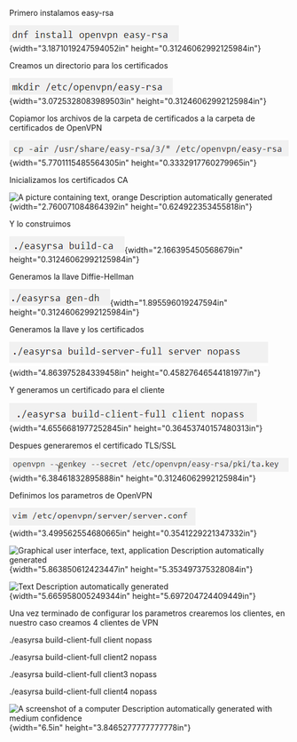 Primero instalamos easy-rsa

![](./media/media/image1.png){width="3.1871019247594052in"
height="0.31246062992125984in"}

Creamos un directorio para los certificados

![](./media/media/image2.png){width="3.0725328083989503in"
height="0.31246062992125984in"}

Copiamor los archivos de la carpeta de certificados a la carpeta de
certificados de OpenVPN

![](./media/media/image3.png){width="5.7701115485564305in"
height="0.3332917760279965in"}

Inicializamos los certificados CA

![A picture containing text, orange Description automatically
generated](./media/media/image4.png){width="2.760071084864392in"
height="0.624922353455818in"}

Y lo construimos

![](./media/media/image5.png){width="2.166395450568679in"
height="0.31246062992125984in"}

Generamos la llave Diffie-Hellman

![](./media/media/image6.png){width="1.895596019247594in"
height="0.31246062992125984in"}

Generamos la llave y los certificados

![](./media/media/image7.png){width="4.863975284339458in"
height="0.45827646544181977in"}

Y generamos un certificado para el cliente

![](./media/media/image8.png){width="4.6556681977252845in"
height="0.36453740157480313in"}

Despues generaremos el certificado TLS/SSL

![](./media/media/image9.png){width="6.38461832895888in"
height="0.31246062992125984in"}

Definimos los parametros de OpenVPN

![](./media/media/image10.png){width="3.499562554680665in"
height="0.3541229221347332in"}

![Graphical user interface, text, application Description automatically
generated](./media/media/image11.png){width="5.863850612423447in"
height="5.353497375328084in"}

![Text Description automatically
generated](./media/media/image12.png){width="5.665958005249344in"
height="5.697204724409449in"}

Una vez terminado de configurar los parametros crearemos los clientes,
en nuestro caso creamos 4 clientes de VPN

./easyrsa build-client-full client nopass

./easyrsa build-client-full client2 nopass

./easyrsa build-client-full client3 nopass

./easyrsa build-client-full client4 nopass

![A screenshot of a computer Description automatically generated with
medium confidence](./media/media/image13.png){width="6.5in"
height="3.8465277777777778in"}
